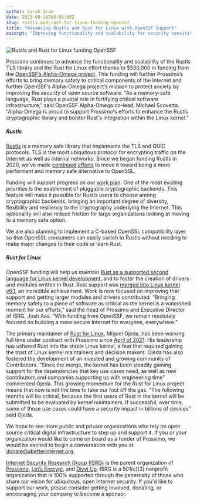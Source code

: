 ```yaml
---
author: Sarah Gran
date: 2023-09-18T00:00:00Z
slug: rustls-and-rust-for-linux-funding-openssf
title: "Advancing Rustls and Rust for Linux with OpenSSF Support"
excerpt: "Improving functionality and scalability for security sensitive Open Source software."
---
```


![Rustls and Rust for Linux funding OpenSSF](/images/OpenSSF-Blog-Post-Cover.png)

Prossimo continues to advance the functionality and scalability of the Rustls TLS library and the Rust for Linux effort thanks to $530,000 in funding from the [OpenSSF’s Alpha-Omega project](https://alpha-omega.dev/). This funding will further Prossimo’s efforts to bring memory safety to critical components of the Internet and further OpenSSF’s Alpha-Omega project’s mission to protect society by improving the security of open source software. "As a memory-safe language, Rust plays a pivotal role in fortifying critical software infrastructure,” said OpenSSF Alpha-Omega co-lead, Michael Scovetta. “Alpha-Omega is proud to support Prossimo's efforts to enhance the Rustls cryptographic library and bolster Rust's integration within the Linux kernel."

##### Rustls 

[Rustls](https://www.memorysafety.org/initiative/rustls/) is a memory safe library that implements the TLS and QUIC protocols. TLS is the most ubiquitous protocol for encrypting traffic on the Internet as well as internal networks. Since we began funding Rustls in 2020, we’ve made [continued](https://www.memorysafety.org/blog/preparing-rustls-for-wider-adoption/) [efforts](https://www.memorysafety.org/blog/rustls-new-features/) to move it toward being a more performant and memory safe alternative to OpenSSL.

Funding will support progress on our [work plan](https://www.memorysafety.org/initiative/rustls/rustls-work-plan/). One of the most exciting priorities is the enablement of pluggable cryptographic backends. This feature will make it possible for Rustls users to choose among cryptographic backends, bringing an important degree of diversity, flexibility and resiliency to the cryptography underlying the Internet. This optionality will also reduce friction for large organizations looking at moving to a memory safe option.

We are also planning to implement a C-based OpenSSL compatibility layer so that OpenSSL consumers can easily switch to Rustls without needing to make major changes to their code or learn Rust.

##### Rust for Linux

OpenSSF funding will help us maintain [Rust as a supported second language for Linux kernel development](https://www.memorysafety.org/initiative/linux-kernel/), and to foster the creation of drivers and modules written in Rust. Rust support was [merged into Linux kernel v6.1](https://www.memorysafety.org/blog/rust-in-linux-just-the-beginning/), an incredible achievement. Work is now focused on improving that support and getting larger modules and drivers contributed. “Bringing memory safety to a piece of software as critical as the kernel is a watershed moment for our efforts,” said the head of Prossimo and Executive Director of ISRG, Josh Aas. “With funding from OpenSSF, we remain resolutely focused on building a more secure Internet for everyone, everywhere.”

The primary maintainer of [Rust for Linux](https://rust-for-linux.com/), Miguel Ojeda, has been working full time under contract with Prossimo since [April of 2021](https://www.memorysafety.org/blog/supporting-miguel-ojeda-rust-in-linux/). His leadership has ushered Rust into the stable Linux kernel, a feat that required gaining the trust of Linux kernel maintainers and decision makers. Ojeda has also fostered the development of an invested and growing community of Contributors. “Since the merge, the kernel has been steadily gaining support for the dependencies that key use cases need, as well as new contributors and companies supporting us with engineering time” commented Ojeda. This growing  momentum for the Rust for Linux project means that now is not the time to take our foot off the gas. “The following months will be critical, because the first users of Rust in the kernel will be submitted to be evaluated by kernel maintainers. If successful, over time, some of those use cases could have a security impact in billions of devices” said Ojeda.

We hope to see more public and private organizations who rely on open source critical digital infrastructure to step up and support it. If you or your organization would like to come on board as a funder of Prossimo, we would be excited to begin a conversation with you at <donate@abetterinternet.org>.

[Internet Security Research Group (ISRG)](https://abetterinternet.org) is the parent organization of [Prossimo](http://memorysafety.org), [Let’s Encrypt](http://letsencrypt.org), and [Divvi Up](http://divviup.org). ISRG is a 501(c)(3) nonprofit organization that is 100% supported through the generosity of those who share our vision for ubiquitous, open Internet security. If you'd like to support our work, please consider getting involved, donating, or encouraging your company to become a sponsor.
